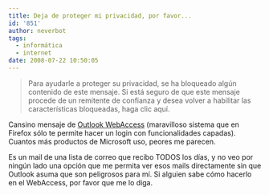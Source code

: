 ```yaml
---
title: Deja de proteger mi privacidad, por favor...
id: '851'
author: neverbot
tags:
  - informática
  - internet
date: 2008-07-22 10:50:05
---
```


> Para ayudarle a proteger su privacidad, se ha bloqueado algún contenido de este mensaje. Si está seguro de que este mensaje procede de un remitente de confianza y desea volver a habilitar las características bloqueadas, haga clic aquí.

Cansino mensaje de [Outlook WebAccess](http://en.wikipedia.org/wiki/Outlook_Web_Access) (maravilloso sistema que en Firefox sólo te permite hacer un login con funcionalidades capadas). Cuantos más productos de Microsoft uso, peores me parecen.

Es un mail de una lista de correo que recibo TODOS los días, y no veo por ningún lado una opción que me permita ver esos mails directamente sin que Outlook asuma que son peligrosos para mí. Si alguien sabe cómo hacerlo en el WebAccess, por favor que me lo diga.